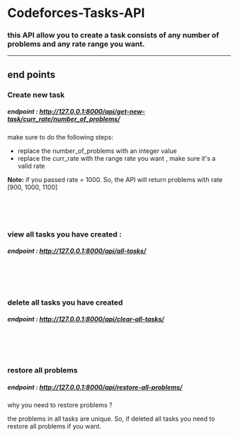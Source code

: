 # Codeforces-Tasks-API

### this API allow you to create a task consists of any number of problems and any rate range you want.

<hr>

## end points

### Create new task

##### endpoint : http://127.0.0.1:8000/api/get-new-task/curr_rate/number_of_problems/

make sure to do the following steps:
- replace the number_of_problems with an integer value
- replace the curr_rate with the range rate you want , make sure it's a valid rate

**Note:** if you passed rate = 1000. So, the API will return problems with rate [900, 1000, 1100]

<br><br><br>

### view all tasks you have created : 
##### endpoint : http://127.0.0.1:8000/api/all-tasks/


<br><br><br>

### delete all tasks you have created
##### endpoint : http://127.0.0.1:8000/api/clear-all-tasks/

<br><br><br>

### restore all problems
##### endpoint : http://127.0.0.1:8000/api/restore-all-problems/

why you need to restore problems ?

the problems in all tasks are unique. So, if deleted all tasks you need to restore all problems if you want.
